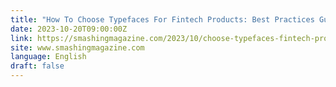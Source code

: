 ```yaml
---
title: "How To Choose Typefaces For Fintech Products: Best Practices Guide (Part 2)"
date: 2023-10-20T09:00:00Z
link: https://smashingmagazine.com/2023/10/choose-typefaces-fintech-products-best-practices-guide-part2/?utm_medium=RSS&utm_source=news.12bit.vn
site: www.smashingmagazine.com
language: English
draft: false
---
```


